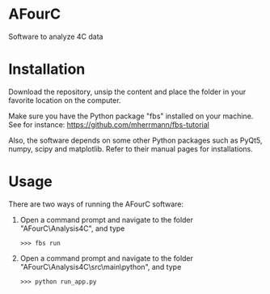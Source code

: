 # AFourC
Software to analyze 4C data

# Installation

Download the repository, unsip the content and place the folder in your favorite location on the computer.

Make sure you have the Python package "fbs" installed on your machine. See for instance:
https://github.com/mherrmann/fbs-tutorial

Also, the software depends on some other Python packages such as PyQt5, numpy, scipy and matplotlib. Refer to their manual pages for installations.

# Usage

There are two ways of running the AFourC software:

1. Open a command prompt and navigate to the folder "AFourC\Analysis4C", and type

   ```
   >>> fbs run
   ```

2. Open a command prompt and navigate to the folder "AFourC\Analysis4C\src\main\python", and type

   ```
   >>> python run_app.py
   ```
